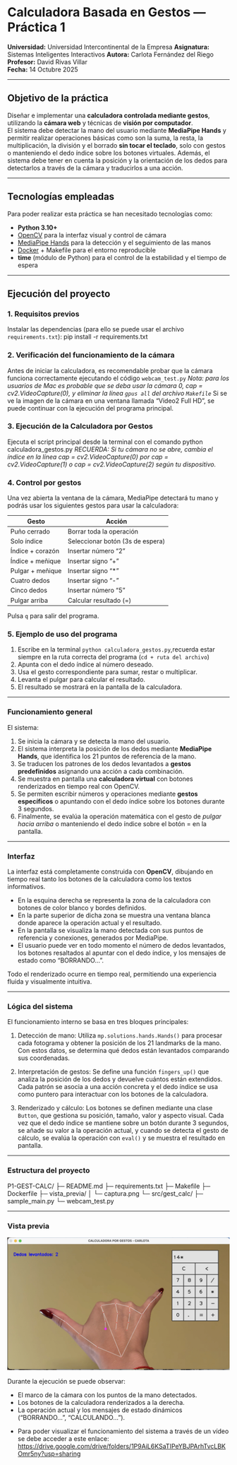 # Calculadora Basada en Gestos — Práctica 1

**Universidad:** Universidad Intercontinental de la Empresa
**Asignatura:** Sistemas Inteligentes Interactivos
**Autora:** Carlota Fernández del Riego  
**Profesor:** David Rivas Villar  
**Fecha:** 14 Octubre 2025  

---

## Objetivo de la práctica

Diseñar e implementar una **calculadora controlada mediante gestos**, utilizando la **cámara web** y técnicas de **visión por computador**.  
El sistema debe detectar la mano del usuario mediante **MediaPipe Hands** y permitir realizar operaciones básicas como son la suma, la resta, la multiplicación, la división y el borrado **sin tocar el teclado**, solo con gestos o manteniendo el dedo índice sobre los botones virtuales. Además, el sistema debe tener en cuenta la posición y la orientación de los dedos para detectarlos a través de la cámara y traducirlos a una acción.


---

## Tecnologías empleadas

Para poder realizar esta práctica se han necesitado tecnologías como:

- **Python 3.10+**
- [OpenCV](https://opencv.org/) para la interfaz visual y control de cámara  
- [MediaPipe Hands](https://developers.google.com/mediapipe) para la detección y el seguimiento de las manos  
- [Docker](https://www.docker.com/) + Makefile para el entorno reproducible  
- **time** (módulo de Python) para el control de la estabilidad y el tiempo de espera  


---

## Ejecución del proyecto

### 1. Requisitos previos
Instalar las dependencias (para ello se puede usar el archivo `requirements.txt`): pip install -r requirements.txt

### 2. Verificación del funcionamiento de la cámara
Antes de iniciar la calculadora, es recomendable probar que la cámara funciona correctamente ejecutando el código `webcam_test.py`
    *Nota: para los usuarios de Mac es probable que se deba usar la cámara 0, cap = cv2.VideoCapture(0), y eliminar la línea `gpus all` del archivo `Makefile`*
Si se ve la imagen de la cámara en una ventana llamada “Video2 Full HD”, se puede continuar con la ejecución del programa principal.

### 3. Ejecución de la Calculadora por Gestos
Ejecuta el script principal desde la terminal con el comando python calculadora_gestos.py
    *RECUERDA: Si tu cámara no se abre, cambia el índice en la línea cap = cv2.VideoCapture(0) por cap = cv2.VideoCapture(1) o cap = cv2.VideoCapture(2) según tu dispositivo.*

### 4. Control por gestos
Una vez abierta la ventana de la cámara, MediaPipe detectará tu mano y podrás usar los siguientes gestos para usar la calculadora:

| Gesto             | Acción                             |
|-------------------|------------------------------------|
| Puño cerrado      | Borrar toda la operación           |
| Solo índice       | Seleccionar botón (3s de espera)   |
| Índice + corazón  | Insertar número “2”                |
| Índice + meñique  | Insertar signo “+”                 |
| Pulgar + meñique  | Insertar signo “*”                 |
| Cuatro dedos      | Insertar signo “-”                 |
| Cinco dedos       | Insertar número “5”                |
| Pulgar arriba     | Calcular resultado (=)             |


Pulsa `q` para salir del programa.

### 5. Ejemplo de uso del programa
1. Escribe en la terminal `python calculadora_gestos.py`,recuerda estar siempre en la ruta correcta del programa (`cd + ruta del archivo`)
2. Apunta con el dedo índice al número deseado.
3. Usa el gesto correspondiente para sumar, restar o multiplicar.
4. Levanta el pulgar para calcular el resultado.
5. El resultado se mostrará en la pantalla de la calculadora.


---

### Funcionamiento general

El sistema:
1. Se inicia la cámara y se detecta la mano del usuario.
2. El sistema interpreta la posición de los dedos mediante **MediaPipe Hands**, que identifica los 21 puntos de referencia de la mano.
3. Se traducen los patrones de los dedos levantados a **gestos predefinidos** asignando una acción a cada combinación.
4. Se muestra en pantalla una **calculadora virtual** con botones renderizados en tiempo real con OpenCV.
5. Se permiten escribir números y operaciones mediante **gestos específicos** o apuntando con el dedo índice sobre los botones durante 3 segundos.
6. Finalmente, se evalúa la operación matemática con el gesto de *pulgar hacia arriba* o manteniendo el dedo índice sobre el botón = en la pantalla.


---

### Interfaz

La interfaz está completamente construida con **OpenCV**, dibujando en tiempo real tanto los botones de la calculadora como los textos informativos.
- En la esquina derecha se representa la zona de la calculadora con botones de color blanco y bordes definidos.
- En la parte superior de dicha zona se muestra una ventana blanca donde aparece la operación actual y el resultado.
- En la pantalla se visualiza la mano detectada con sus puntos de referencia y conexiones, generados por MediaPipe.
- El usuario puede ver en todo momento el número de dedos levantados, los botones resaltados al apuntar con el dedo índice, y los mensajes de estado como “BORRANDO…”.

Todo el renderizado ocurre en tiempo real, permitiendo una experiencia fluida y visualmente intuitiva.


---

### Lógica del sistema

El funcionamiento interno se basa en tres bloques principales:

1. Detección de mano: Utiliza `mp.solutions.hands.Hands()` para procesar cada fotograma y obtener la posición de los 21 landmarks de la mano. Con estos datos, se determina qué dedos están levantados comparando sus coordenadas.

2. Interpretación de gestos: Se define una función `fingers_up()` que analiza la posición de los dedos y devuelve cuántos están extendidos. Cada patrón se asocia a una acción concreta y el dedo índice se usa como puntero para interactuar con los botones de la calculadora.

3. Renderizado y cálculo: Los botones se definen mediante una clase `Button`, que gestiona su posición, tamaño, valor y aspecto visual. Cada vez que el dedo índice se mantiene sobre un botón durante 3 segundos, se añade su valor a la operación actual, y cuando se detecta el gesto de cálculo, se evalúa la operación con `eval()` y se muestra el resultado en pantalla.


---

### Estructura del proyecto

P1-GEST-CALC/
├─ README.md
├─ requirements.txt
├─ Makefile
├─ Dockerfile
├─ vista_previa/
│  └─ captura.png
└─ src/gest_calc/
      ├─ sample_main.py
      └─ webcam_test.py


---

### Vista previa

![Vista previa de la Calculadora por Gestos](vista_previa/captura.png)

Durante la ejecución se puede observar:
- El marco de la cámara con los puntos de la mano detectados.
- Los botones de la calculadora renderizados a la derecha.
- La operación actual y los mensajes de estado dinámicos (“BORRANDO…”, “CALCULANDO…”).


* Para poder visualizar el funcionamiento del sistema a través de un vídeo se debe acceder a este enlace: 
https://drive.google.com/drive/folders/1P9AiL6KSaTIPeYBJPArhTvcLBKOmr5ny?usp=sharing

